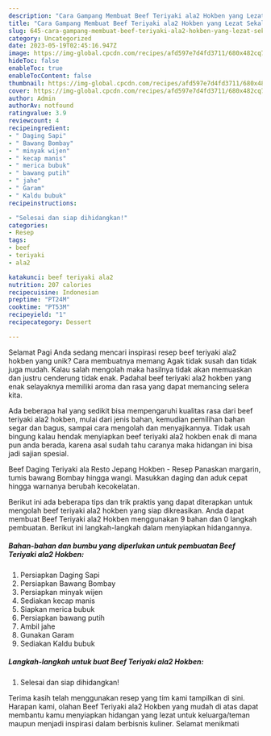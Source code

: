 ```yaml
---
description: "Cara Gampang Membuat Beef Teriyaki ala2 Hokben yang Lezat Sekali"
title: "Cara Gampang Membuat Beef Teriyaki ala2 Hokben yang Lezat Sekali"
slug: 645-cara-gampang-membuat-beef-teriyaki-ala2-hokben-yang-lezat-sekali
category: Uncategorized
date: 2023-05-19T02:45:16.947Z
image: https://img-global.cpcdn.com/recipes/afd597e7d4fd3711/680x482cq70/beef-teriyaki-ala2-hokben-foto-resep-utama.jpg
hideToc: false
enableToc: true
enableTocContent: false
thumbnail: https://img-global.cpcdn.com/recipes/afd597e7d4fd3711/680x482cq70/beef-teriyaki-ala2-hokben-foto-resep-utama.jpg
cover: https://img-global.cpcdn.com/recipes/afd597e7d4fd3711/680x482cq70/beef-teriyaki-ala2-hokben-foto-resep-utama.jpg
author: Admin
authorAv: notfound
ratingvalue: 3.9
reviewcount: 4
recipeingredient:
- " Daging Sapi"
- " Bawang Bombay"
- " minyak wijen"
- " kecap manis"
- " merica bubuk"
- " bawang putih"
- " jahe"
- " Garam"
- " Kaldu bubuk"
recipeinstructions:

- "Selesai dan siap dihidangkan!"
categories:
- Resep
tags:
- beef
- teriyaki
- ala2

katakunci: beef teriyaki ala2 
nutrition: 207 calories
recipecuisine: Indonesian
preptime: "PT24M"
cooktime: "PT53M"
recipeyield: "1"
recipecategory: Dessert

---
```



Selamat Pagi Anda sedang mencari inspirasi resep beef teriyaki ala2 hokben yang unik? Cara membuatnya memang Agak tidak susah dan tidak juga mudah. Kalau salah mengolah maka hasilnya tidak akan memuaskan dan justru cenderung tidak enak. Padahal beef teriyaki ala2 hokben yang enak selayaknya memiliki aroma dan rasa yang dapat memancing selera kita.


Ada beberapa hal yang sedikit bisa mempengaruhi kualitas rasa dari beef teriyaki ala2 hokben, mulai dari jenis bahan, kemudian pemilihan bahan segar dan bagus, sampai cara mengolah dan menyajikannya. Tidak usah bingung kalau hendak menyiapkan beef teriyaki ala2 hokben enak di mana pun anda berada, karena asal sudah tahu caranya maka hidangan ini bisa jadi sajian spesial.

Beef Daging Teriyaki ala Resto Jepang Hokben - Resep Panaskan margarin, tumis bawang Bombay hingga wangi. Masukkan daging dan aduk cepat hingga warnanya berubah kecokelatan.


Berikut ini ada beberapa tips dan trik praktis yang dapat diterapkan untuk mengolah beef teriyaki ala2 hokben yang siap dikreasikan. Anda dapat membuat Beef Teriyaki ala2 Hokben menggunakan 9 bahan dan 0 langkah pembuatan. Berikut ini langkah-langkah dalam menyiapkan hidangannya.

<!--inarticleads1-->

##### Bahan-bahan dan bumbu yang diperlukan untuk pembuatan Beef Teriyaki ala2 Hokben:

1. Persiapkan  Daging Sapi
1. Persiapkan  Bawang Bombay
1. Persiapkan  minyak wijen
1. Sediakan  kecap manis
1. Siapkan  merica bubuk
1. Persiapkan  bawang putih
1. Ambil  jahe
1. Gunakan  Garam
1. Sediakan  Kaldu bubuk




<!--inarticleads2-->

##### Langkah-langkah untuk buat Beef Teriyaki ala2 Hokben:


1. Selesai dan siap dihidangkan!



Terima kasih telah menggunakan resep yang tim kami tampilkan di sini. Harapan kami, olahan Beef Teriyaki ala2 Hokben yang mudah di atas dapat membantu kamu menyiapkan hidangan yang lezat untuk keluarga/teman maupun menjadi inspirasi dalam berbisnis kuliner. Selamat menikmati

